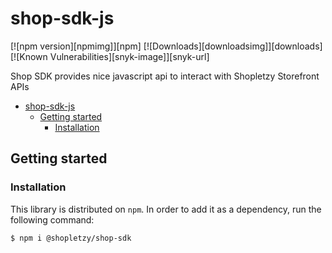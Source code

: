 # shop-sdk-js

[![npm version][npmimg]][npm]
[![Downloads][downloadsimg]][downloads]
[![Known Vulnerabilities][snyk-image]][snyk-url]

Shop SDK provides nice javascript api to interact with Shopletzy Storefront APIs

- [shop-sdk-js](#shop-sdk-js)
  - [Getting started](#getting-started)
    - [Installation](#installation)

## Getting started

### Installation
This library is distributed on `npm`. In order to add it as a dependency, run the following command:

``` sh
$ npm i @shopletzy/shop-sdk
```
